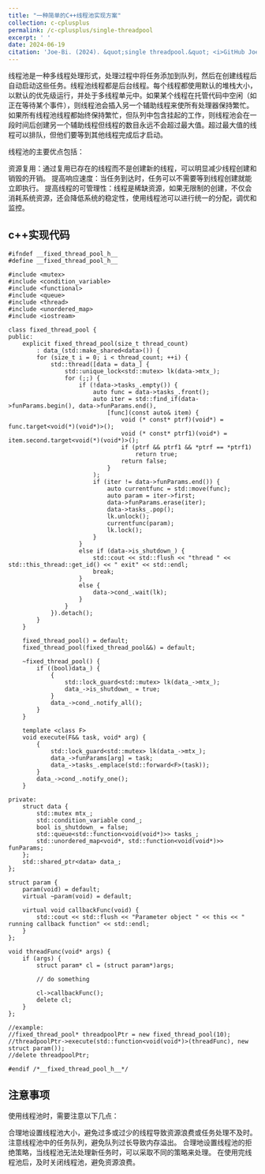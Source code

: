 ```yaml
---
title: "一种简单的C++线程池实现方案"
collection: c-cplusplus
permalink: /c-cplusplus/single-threadpool
excerpt: ' '
date: 2024-06-19
citation: 'Joe-Bi. (2024). &quot;single threadpool.&quot; <i>GitHub Joe-Bi of blog</i>'
---
```

   
线程池是一种多线程处理形式，处理过程中将任务添加到队列，然后在创建线程后自动启动这些任务。线程池线程都是后台线程。每个线程都使用默认的堆栈大小，以默认的优先级运行，并处于多线程单元中。如果某个线程在托管代码中空闲（如正在等待某个事件），则线程池会插入另一个辅助线程来使所有处理器保持繁忙。如果所有线程池线程都始终保持繁忙，但队列中包含挂起的工作，则线程池会在一段时间后创建另一个辅助线程但线程的数目永远不会超过最大值。超过最大值的线程可以排队，但他们要等到其他线程完成后才启动。

线程池的主要优点包括：

资源复用：通过复用已存在的线程而不是创建新的线程，可以明显减少线程创建和销毁的开销。
提高响应速度：当任务到达时，任务可以不需要等到线程创建就能立即执行。
提高线程的可管理性：线程是稀缺资源，如果无限制的创建，不仅会消耗系统资源，还会降低系统的稳定性，使用线程池可以进行统一的分配，调优和监控。


## c++实现代码

```
#ifndef __fixed_thread_pool_h__
#define __fixed_thread_pool_h__

#include <mutex>
#include <condition_variable>
#include <functional>
#include <queue>
#include <thread>
#include <unordered_map>
#include <iostream>

class fixed_thread_pool {
public:
	explicit fixed_thread_pool(size_t thread_count)
		: data_(std::make_shared<data>()) {
		for (size_t i = 0; i < thread_count; ++i) {
			std::thread([data = data_] {
				std::unique_lock<std::mutex> lk(data->mtx_);
				for (;;) {
					if (!data->tasks_.empty()) {
						auto func = data->tasks_.front();
						auto iter = std::find_if(data->funParams.begin(), data->funParams.end(),
							[func](const auto& item) {
								void (* const* ptrf)(void*) = func.target<void(*)(void*)>();
								void (* const* ptrf1)(void*) = item.second.target<void(*)(void*)>();
								if (ptrf && ptrf1 && *ptrf == *ptrf1)
									return true;
								return false;
							}
						);
						if (iter != data->funParams.end()) {
							auto currentfunc = std::move(func);
							auto param = iter->first;
							data->funParams.erase(iter);
							data->tasks_.pop();
							lk.unlock();
							currentfunc(param);
							lk.lock();
						}
					}
					else if (data->is_shutdown_) {
						std::cout << std::flush << "thread " << std::this_thread::get_id() << " exit" << std::endl;
						break;
					}
					else {
						data->cond_.wait(lk);
					}
				}
			}).detach();
		}
	}

	fixed_thread_pool() = default;
	fixed_thread_pool(fixed_thread_pool&&) = default;

	~fixed_thread_pool() {
		if ((bool)data_) {
			{
				std::lock_guard<std::mutex> lk(data_->mtx_);
				data_->is_shutdown_ = true;
			}
			data_->cond_.notify_all();
		}
	}

	template <class F>
	void execute(F&& task, void* arg) {
		{
			std::lock_guard<std::mutex> lk(data_->mtx_);
			data_->funParams[arg] = task;
			data_->tasks_.emplace(std::forward<F>(task));
		}
		data_->cond_.notify_one();
	}

private:
	struct data {
		std::mutex mtx_;
		std::condition_variable cond_;
		bool is_shutdown_ = false;
		std::queue<std::function<void(void*)>> tasks_;
		std::unordered_map<void*, std::function<void(void*)>> funParams;
	};
	std::shared_ptr<data> data_;
};

struct param {
	param(void) = default;
	virtual ~param(void) = default;

	virtual void callbackFunc(void) {
		std::cout << std::flush << "Parameter object " << this << " running callback function" << std::endl;
	}
};

void threadFunc(void* args) {
	if (args) {
		struct param* cl = (struct param*)args;
		
		// do something

		cl->callbackFunc();
		delete cl;
	}
};

//example:
//fixed_thread_pool* threadpoolPtr = new fixed_thread_pool(10);
//threadpoolPtr->execute(std::function<void(void*)>(threadFunc), new struct param());
//delete threadpoolPtr;

#endif /*__fixed_thread_pool_h__*/

```

## 注意事项
使用线程池时，需要注意以下几点：

合理地设置线程池大小，避免过多或过少的线程导致资源浪费或任务处理不及时。
注意线程池中的任务队列，避免队列过长导致内存溢出。
合理地设置线程池的拒绝策略，当线程池无法处理新任务时，可以采取不同的策略来处理。
在使用完线程池后，及时关闭线程池，避免资源浪费。


  






